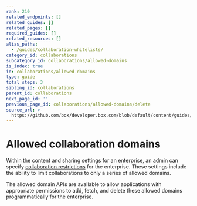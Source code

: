 ```yaml
---
rank: 210
related_endpoints: []
related_guides: []
related_pages: []
required_guides: []
related_resources: []
alias_paths:
  - /guides/collaboration-whitelists/
category_id: collaborations
subcategory_id: collaborations/allowed-domains
is_index: true
id: collaborations/allowed-domains
type: guide
total_steps: 3
sibling_id: collaborations
parent_id: collaborations
next_page_id: ''
previous_page_id: collaborations/allowed-domains/delete
source_url: >-
  https://github.com/box/developer.box.com/blob/default/content/guides/collaborations/allowed-domains/index.md
---
```

# Allowed collaboration domains

Within the content and sharing settings for an enterprise, an admin can specify
[collaboration restrictions][collab-restrictions] for the enterprise. These
settings include the ability to limit collaborations to only a series of
allowed domains.

The allowed domain APIs are available to allow applications with
appropriate permissions to add, fetch, and delete these allowed domains
programmatically for the enterprise.

[collab-restrictions]: https://community.box.com/t5/How-to-Guides-for-Admins/Content-and-sharing-settings-for-your-enterprise/ta-p/174#toc-hId--670854033